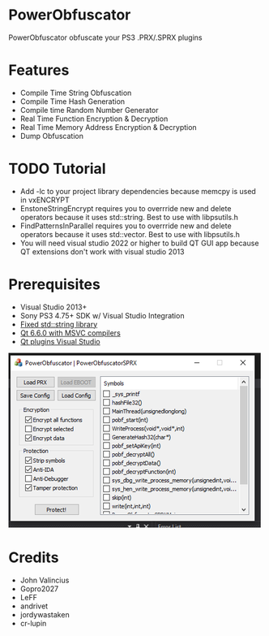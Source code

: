 # PowerObfuscator
PowerObfuscator obfuscate your PS3 .PRX/.SPRX plugins

# Features
- Compile Time String Obfuscation
- Compile Time Hash Generation
- Compile time Random Number Generator
- Real Time Function Encryption & Decryption
- Real Time Memory Address Encryption & Decryption
- Dump Obfuscation


# TODO Tutorial
- Add -lc to your project library dependencies because memcpy is used in vxENCRYPT
- EnstoneStringEncrypt requires you to overrride new and delete operators because it uses std::string. Best to use with libpsutils.h
- FindPatternsInParallel requires you to overrride new and delete operators because it uses std::vector. Best to use with libpsutils.h
- You will need visual studio 2022 or higher to build QT GUI app because QT extensions don't work with visual studio 2013 

 
# Prerequisites
- Visual Studio 2013+
- Sony PS3 4.75+ SDK w/ Visual Studio Integration
- [Fixed std::string library](https://github.com/skiff/libpsutil/releases)
- [Qt 6.6.0 with MSVC compilers](https://www.qt.io/download-qt-installer)
- [Qt plugins Visual Studio](https://www.youtube.com/watch?v=rH2Kq2BIGVs)

![Preview](https://github.com/TheRouletteBoi/PowerObfuscator/blob/master/Assets/Screenshots/Preview.PNG)


# Credits
- John Valincius
- Gopro2027
- LeFF
- andrivet
- jordywastaken
- cr-lupin
